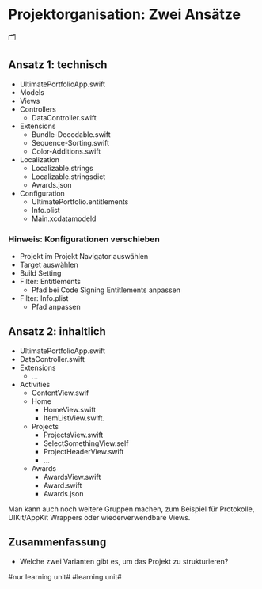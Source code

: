 # Projektorganisation: Zwei Ansätze
🗂️

## Ansatz 1: technisch

- UltimatePortfolioApp.swift
- Models
- Views
- Controllers
	- DataController.swift
- Extensions
	- Bundle-Decodable.swift
	- Sequence-Sorting.swift
	- Color-Additions.swift
- Localization
	- Localizable.strings
	- Localizable.stringsdict
	- Awards.json
- Configuration
	- UltimatePortfolio.entitlements
	- Info.plist
	- Main.xcdatamodeld

### Hinweis: Konfigurationen verschieben

- Projekt im Projekt Navigator auswählen
- Target auswählen
- Build Setting
- Filter: Entitlements
	- Pfad bei Code Signing Entitlements anpassen
- Filter: Info.plist
	- Pfad anpassen

## Ansatz 2: inhaltlich

- UltimatePortfolioApp.swift
- DataController.swift
- Extensions
	- ...
- Activities
	- ContentView.swif
	- Home
		- HomeView.swift
		- ItemListView.swift.
	- Projects
		-   ProjectsView.swift
		-   SelectSomethingView.self
		-   ProjectHeaderView.swift
		- ...
	- Awards
		-   AwardsView.swift
		-   Award.swift
		-   Awards.json


Man kann auch noch weitere Gruppen machen, zum Beispiel für Protokolle, UIKit/AppKit Wrappers oder wiederverwendbare Views.

## Zusammenfassung
- Welche zwei Varianten gibt es, um das Projekt zu strukturieren?

#nur learning unit# #learning unit#
